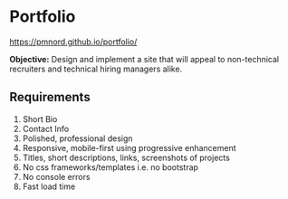 # Portfolio

https://pmnord.github.io/portfolio/

**Objective:** Design and implement a site that will appeal to non-technical recruiters and technical hiring managers alike.

## Requirements
1. Short Bio
2. Contact Info
3. Polished, professional design
4. Responsive, mobile-first using progressive enhancement
5. Titles, short descriptions, links, screenshots of projects
6. No css frameworks/templates i.e. no bootstrap
7. No console errors
8. Fast load time
